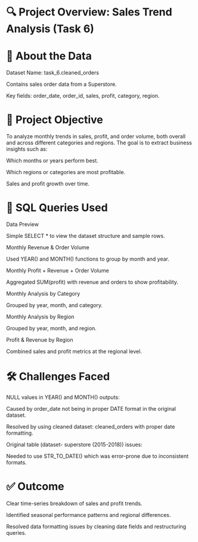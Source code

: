 # 🔍 Project Overview: Sales Trend Analysis (Task 6)

# 📘 About the Data
Dataset Name: task_6.cleaned_orders

Contains sales order data from a Superstore.

Key fields: order_date, order_id, sales, profit, category, region.

# 🎯 Project Objective
To analyze monthly trends in sales, profit, and order volume, both overall and across different categories and regions. The goal is to extract business insights such as:

Which months or years perform best.

Which regions or categories are most profitable.

Sales and profit growth over time.

# 🧪 SQL Queries Used
Data Preview

Simple SELECT * to view the dataset structure and sample rows.

Monthly Revenue & Order Volume

Used YEAR() and MONTH() functions to group by month and year.

Monthly Profit + Revenue + Order Volume

Aggregated SUM(profit) with revenue and orders to show profitability.

Monthly Analysis by Category

Grouped by year, month, and category.

Monthly Analysis by Region

Grouped by year, month, and region.

Profit & Revenue by Region

Combined sales and profit metrics at the regional level.

# 🛠️ Challenges Faced
NULL values in YEAR() and MONTH() outputs:

Caused by order_date not being in proper DATE format in the original dataset.

Resolved by using cleaned dataset: cleaned_orders with proper date formatting.

Original table (dataset- superstore (2015-2018)) issues:

Needed to use STR_TO_DATE() which was error-prone due to inconsistent formats.

# ✅ Outcome
Clear time-series breakdown of sales and profit trends.

Identified seasonal performance patterns and regional differences.

Resolved data formatting issues by cleaning date fields and restructuring queries.
